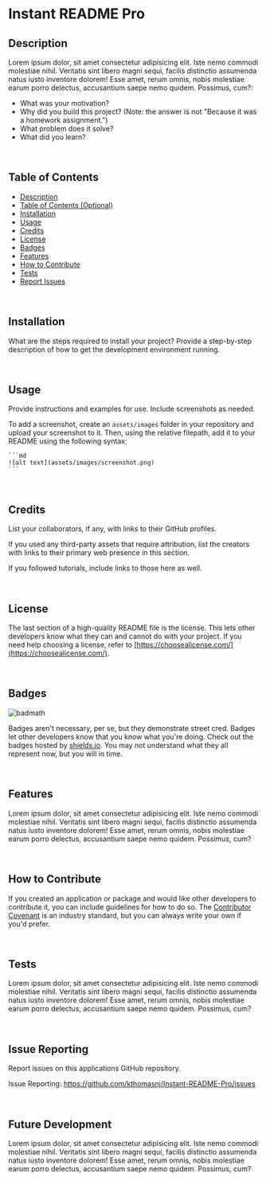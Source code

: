 # Instant README Pro

## Description

Lorem ipsum dolor, sit amet consectetur adipisicing elit. Iste nemo commodi molestiae nihil. Veritatis sint libero magni sequi, facilis distinctio assumenda natus iusto inventore dolorem! Esse amet, rerum omnis, nobis molestiae earum porro delectus, accusantium saepe nemo quidem. Possimus, cum?:

- What was your motivation?
- Why did you build this project? (Note: the answer is not "Because it was a homework assignment.")
- What problem does it solve?
- What did you learn?

<br>

## Table of Contents

  - [Description](#description)
  - [Table of Contents (Optional)](#table-of-contents-optional)
  - [Installation](#installation)
  - [Usage](#usage)
  - [Credits](#credits)
  - [License](#license)
  - [Badges](#badges)
  - [Features](#features)
  - [How to Contribute](#how-to-contribute)
  - [Tests](#tests)
  - [Report Issues](#report-issues)

<br>

## Installation

What are the steps required to install your project? Provide a step-by-step description of how to get the development environment running.

<br>

## Usage

Provide instructions and examples for use. Include screenshots as needed.

To add a screenshot, create an `assets/images` folder in your repository and upload your screenshot to it. Then, using the relative filepath, add it to your README using the following syntax:

    ```md
    ![alt text](assets/images/screenshot.png)
    ```

<br>

## Credits

List your collaborators, if any, with links to their GitHub profiles.

If you used any third-party assets that require attribution, list the creators with links to their primary web presence in this section.

If you followed tutorials, include links to those here as well.

<br>

## License

The last section of a high-quality README file is the license. This lets other developers know what they can and cannot do with your project. If you need help choosing a license, refer to [https://choosealicense.com/](https://choosealicense.com/).

<br>

## Badges

![badmath](https://img.shields.io/github/languages/top/lernantino/badmath)

Badges aren't necessary, per se, but they demonstrate street cred. Badges let other developers know that you know what you're doing. Check out the badges hosted by [shields.io](https://shields.io/). You may not understand what they all represent now, but you will in time.

<br>

## Features

Lorem ipsum dolor, sit amet consectetur adipisicing elit. Iste nemo commodi molestiae nihil. Veritatis sint libero magni sequi, facilis distinctio assumenda natus iusto inventore dolorem! Esse amet, rerum omnis, nobis molestiae earum porro delectus, accusantium saepe nemo quidem. Possimus, cum?

<br>

## How to Contribute

If you created an application or package and would like other developers to contribute it, you can include guidelines for how to do so. The [Contributor Covenant](https://www.contributor-covenant.org/) is an industry standard, but you can always write your own if you'd prefer.

<br>

## Tests

Lorem ipsum dolor, sit amet consectetur adipisicing elit. Iste nemo commodi molestiae nihil. Veritatis sint libero magni sequi, facilis distinctio assumenda natus iusto inventore dolorem! Esse amet, rerum omnis, nobis molestiae earum porro delectus, accusantium saepe nemo quidem. Possimus, cum?

<br>

## Issue Reporting

Report issues on this applications GitHub repository.

Issue Reporting: https://github.com/kthomasnj/Instant-README-Pro/issues

<br>

## Future Development

Lorem ipsum dolor, sit amet consectetur adipisicing elit. Iste nemo commodi molestiae nihil. Veritatis sint libero magni sequi, facilis distinctio assumenda natus iusto inventore dolorem! Esse amet, rerum omnis, nobis molestiae earum porro delectus, accusantium saepe nemo quidem. Possimus, cum?